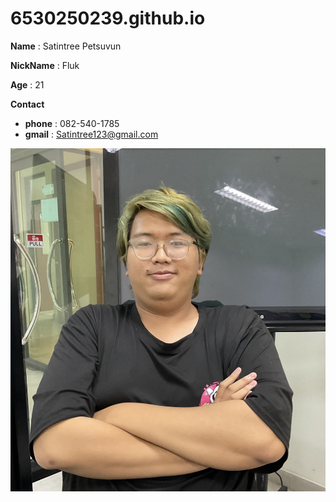 # 6530250239.github.io

**Name** : Satintree Petsuvun

**NickName** : Fluk

**Age** : 21

**Contact** 
 - **phone** : 082-540-1785
 - **gmail** : Satintree123@gmail.com
 
![Alt text](IMG_0095.jpeg)
